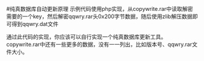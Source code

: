 #纯真数据库自动更新原理
示例代码使用php实现，从copywrite.rar中读取解密需要的一个key，然后解密qqwry.rar头0x200字节数据，随后使用zlib解压数据即可得到qqwry.dat文件

通过此代码的实现，你应该可以自行实现一个纯真数据库更新工具。copywrite.rar中还有一些更多的数据，没有一一列出，比如版本号、qqwry.rar文件大小。
